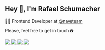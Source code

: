 ## Hey 👋, I'm Rafael Schumacher

👨‍💻 Frontend Developer at [@naveteam](https://github.com/naveteam)

Please, feel free to get in touch ☎️

<a href="https://www.linkedin.com/in/rafael-schumacher/" alt="linkedin" target="_blank">
    <img src="https://img.shields.io/badge/LinkedIn-0077B5?style=for-the-badge&logo=linkedin&logoColor=white">
</a>
<a href="mailto:rafael.schumacher.rs@gmail.com" alt="gmail" target="_blank">
  <img src="https://img.shields.io/badge/Gmail-D14836?style=for-the-badge&logo=gmail&logoColor=white" />
</a>
<a href="https://www.instagram.com/rafaelschumacher/" alt="instagram" target="_blank">
  <img src="https://img.shields.io/badge/Instagram-E4405F?style=for-the-badge&logo=instagram&logoColor=white" />
</a>
<a href="https://twitter.com/rschumacher_" alt="twitter" target="_blank">
  <img src="https://img.shields.io/badge/Twitter-1DA1F2?style=for-the-badge&logo=twitter&logoColor=white" />
</a>

<!--
**rbschumacher/rbschumacher** is a ✨ _special_ ✨ repository because its `README.md` (this file) appears on your GitHub profile.
